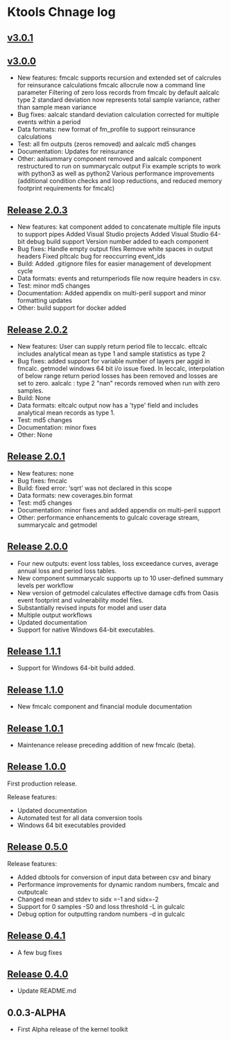 Ktools Chnage log
=================


## [v3.0.1](https://github.com/OasisLMF/ktools/releases/tag/v3.0.1)

## [v3.0.0](https://github.com/OasisLMF/ktools/releases/tag/v3.0.0)

* New features:
fmcalc supports recursion and extended set of calcrules for reinsurance calculations
fmcalc allocrule now a command line parameter
Filtering of zero loss records from fmcalc by default
aalcalc type 2 standard deviation now represents total sample variance, rather than sample mean variance
* Bug fixes: aalcalc standard deviation calculation corrected for multiple events within a period 
* Data formats: new format of fm_profile to support reinsurance calculations
* Test: all fm outputs (zeros removed) and aalcalc md5 changes
* Documentation: Updates for reinsurance
* Other: aalsummary component removed and aalcalc component restructured to run on summarycalc output
Fix example scripts to work with python3 as well as python2
Various performance improvements (additional condition checks and loop reductions, and reduced memory footprint requirements for fmcalc)

## [Release 2.0.3](https://github.com/OasisLMF/ktools/releases/tag/2.0.3)

* New features:
kat component added to concatenate multiple file inputs to support pipes
Added Visual Studio projects
Added Visual Studio 64-bit debug build support
Version number added to each component
* Bug fixes:
Handle empty output files
Remove white spaces in output headers
Fixed pltcalc bug for reoccurring event_ids
* Build: Added .gitignore files for easier management of development cycle
* Data formats: events and returnperiods file now require headers in csv.
* Test: minor md5 changes
* Documentation: Added appendix on multi-peril support and minor formatting updates
* Other: build support for docker added

## [Release 2.0.2](https://github.com/OasisLMF/ktools/releases/tag/2.0.2)

* New features:
User can supply return period file to leccalc. eltcalc includes analytical mean as type 1 and sample statistics as type 2
* Bug fixes: added support for variable number of layers per aggid in fmcalc. getmodel windows 64 bit i/o issue fixed. In leccalc, interpolation of below range return period losses has been removed and losses are set to zero. aalcalc : type 2 "nan" records removed when run with zero samples.
* Build: None
* Data formats: eltcalc output now has a 'type' field and includes analytical mean records as type 1.
* Test: md5 changes
* Documentation: minor fixes
* Other: None

## [Release 2.0.1](https://github.com/OasisLMF/ktools/releases/tag/2.0.1)

* New features: none
* Bug fixes: fmcalc
* Build: fixed error: ‘sqrt’ was not declared in this scope
* Data formats: new coverages.bin format
* Test: md5 changes
* Documentation: minor fixes and added appendix on multi-peril support
* Other: performance enhancements to gulcalc coverage stream, summarycalc and getmodel

## [Release 2.0.0](https://github.com/OasisLMF/ktools/releases/tag/2.0.0)

* Four new outputs: event loss tables, loss exceedance curves, average annual loss and period loss tables.
* New component summarycalc supports up to 10 user-defined summary levels per workflow
* New version of getmodel calculates effective damage cdfs from Oasis event footprint and vulnerability model files.
* Substantially revised inputs for model and user data
* Multiple output workflows
* Updated documentation
* Support for native Windows 64-bit executables.

## [Release 1.1.1](https://github.com/OasisLMF/ktools/releases/tag/1.1.1)

* Support for Windows 64-bit build added.

## [Release 1.1.0](https://github.com/OasisLMF/ktools/releases/tag/1.1.0)

* New fmcalc component and financial module documentation

## [Release 1.0.1](https://github.com/OasisLMF/ktools/releases/tag/1.0.1)

* Maintenance release preceding addition of new fmcalc (beta).

## [Release 1.0.0](https://github.com/OasisLMF/ktools/releases/tag/1.0.0)

First production release.

Release features:

* Updated documentation
* Automated test for all data conversion tools
* Windows 64 bit executables provided

## [Release 0.5.0](https://github.com/OasisLMF/ktools/releases/tag/0.5.0)

Release features:

* Added dbtools for conversion of input data between csv and binary
* Performance improvements for dynamic random numbers, fmcalc and outputcalc
* Changed mean and stdev to sidx =-1 and sidx=-2
* Support for 0 samples -S0 and loss threshold -L in gulcalc
* Debug option for outputting random numbers -d in gulcalc

## [Release 0.4.1](https://github.com/OasisLMF/ktools/releases/tag/0.4.1)

* A few bug fixes

## [Release 0.4.0](https://github.com/OasisLMF/ktools/releases/tag/0.4.0)

* Update README.md

## 0.0.3-ALPHA

* First Alpha release of the kernel toolkit 

